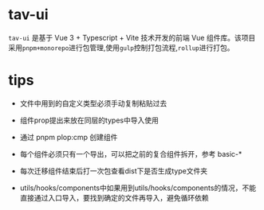 # tav-ui

`tav-ui` 是基于 Vue 3 + Typescript + Vite 技术开发的前端 Vue 组件库。该项目采用`pnpm+monorepo`进行包管理,使用`gulp`控制打包流程,`rollup`进行打包。

# tips

- 文件中用到的自定义类型必须手动复制粘贴过去

- 组件prop提出来放在同层的types中导入使用

- 通过 pnpm plop:cmp 创建组件

- 每个组件必须只有一个导出，可以把之前的复合组件拆开，参考 basic-*

- 每次迁移组件结束后打一次包查看dist下是否生成type文件夹

- utils/hooks/components中如果用到utils/hooks/components的情况，不能直接通过入口导入，要找到确定的文件再导入，避免循环依赖
